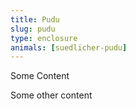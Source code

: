 ```yaml
---
title: Pudu
slug: pudu
type: enclosure
animals: [suedlicher-pudu]
---
```

Some Content

Some other content